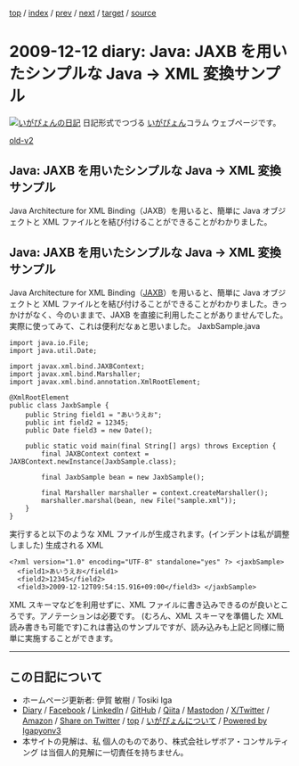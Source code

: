 [top](../index.html) 
 / [index](index.html) 
 / [prev](ig091209.html) 
 / [next](ig091217.html) 
 / [target](https://www.igapyon.jp/igapyon/diary/2009/ig091212.html) 
 / [source](https://github.com/igapyon/diary/blob/master/2009/ig091212.src.md) 

2009-12-12 diary: Java: JAXB を用いたシンプルな Java → XML 変換サンプル
=====================================================================================================
[![いがぴょんの日記](https://www.igapyon.jp/igapyon/diary/images/iga202308_64.jpg "いがぴょん")](https://www.igapyon.jp/igapyon/diary/memo/memoigapyon.html) 日記形式でつづる [いがぴょん](https://www.igapyon.jp/igapyon/diary/memo/memoigapyon.html)コラム ウェブページです。

[old-v2](ig091212-orig.html)

## Java: JAXB を用いたシンプルな Java → XML 変換サンプル

Java Architecture for XML Binding（JAXB）を用いると、簡単に Java オブジェクトと XML ファイルとを結び付けることができることがわかりました。


## Java: JAXB を用いたシンプルな Java → XML 変換サンプル

Java Architecture for XML Binding（[JAXB](http://jaxb.dev.java.net/)）を用いると、簡単に Java オブジェクトと XML ファイルとを結び付けることができることがわかりました。きっかけがなく、今のいままで、JAXB を直接に利用したことがありませんでした。実際に使ってみて、これは便利だなぁと思いました。
JaxbSample.java

```
import java.io.File;
import java.util.Date;

import javax.xml.bind.JAXBContext;
import javax.xml.bind.Marshaller;
import javax.xml.bind.annotation.XmlRootElement;

@XmlRootElement
public class JaxbSample {
    public String field1 = "あいうえお";
    public int field2 = 12345;
    public Date field3 = new Date();

    public static void main(final String[] args) throws Exception {
        final JAXBContext context = JAXBContext.newInstance(JaxbSample.class);

        final JaxbSample bean = new JaxbSample();

        final Marshaller marshaller = context.createMarshaller();
        marshaller.marshal(bean, new File("sample.xml"));
    }
}
```


実行すると以下のような XML ファイルが生成されます。(インデントは私が調整しました)
生成される XML

      
```
<?xml version="1.0" encoding="UTF-8" standalone="yes" ?> <jaxbSample>
  <field1>あいうえお</field1> 
  <field2>12345</field2> 
  <field3>2009-12-12T09:54:15.916+09:00</field3> </jaxbSample>
```

      

XML スキーマなどを利用せずに、XML ファイルに書き込みできるのが良いところです。アノテーションは必要です。
(むろん、XML スキーマを準備した XML 読み書きも可能です)これは書込のサンプルですが、読み込みも上記と同様に簡単に実施することができます。


----------------------------------------------------------------------------------------------------

## この日記について

* ホームページ更新者: 伊賀 敏樹 / Tosiki Iga
* [Diary](https://www.igapyon.jp/igapyon/diary/) / [Facebook](https://www.facebook.com/igapyon) / [LinkedIn](https://www.linkedin.com/in/toshikiiga) / [GitHub](https://github.com/igapyon) / [Qiita](https://qiita.com/igapyon) / [Mastodon](https://social.vivaldi.net/@igapyon) / [X/Twitter](https://twitter.com/ToshikiIga) / [Amazon](https://www.amazon.co.jp/%E4%BC%8A%E8%B3%80-%E6%95%8F%E6%A8%B9/e/B004LTQWCQ) / 
[Share on Twitter](https://twitter.com/intent/tweet?hashtags=igapyon%2Cdiary%2C%E3%81%84%E3%81%8C%E3%81%B4%E3%82%87%E3%82%93&text=Java%3A+JAXB+%E3%82%92%E7%94%A8%E3%81%84%E3%81%9F%E3%82%B7%E3%83%B3%E3%83%97%E3%83%AB%E3%81%AA+Java+%E2%86%92+XML+%E5%A4%89%E6%8F%9B%E3%82%B5%E3%83%B3%E3%83%97%E3%83%AB&url=https%3A%2F%2Fwww.igapyon.jp%2Figapyon%2Fdiary%2F2009%2Fig091212.html) / [top](../index.html) / [いがぴょんについて](https://www.igapyon.jp/igapyon/diary/memo/memoigapyon.html) / [Powered by Igapyonv3](https://github.com/igapyon/igapyonv3)
* 本サイトの見解は、私 個人のものであり、株式会社レザボア・コンサルティング は当個人的見解に一切責任を持ちません。 
